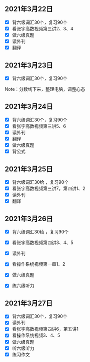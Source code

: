 ## 2021年3月22日

- [x] 背六级词汇30个，复习90个
- [x] 看张宇高数视频第三讲2、3、4
- [x] 做六级真题
- [x] 读外刊
- [x] 翻译

## 2021年3月23日

- [x] 背六级词汇30个，复习90个

Note：分数线下来，整理电脑，调整心态

## 2021年3月24日

- [x] 背六级词汇30个，复习90个
- [x] 看张宇高数视频第三讲5、6
- [x] 读外刊
- [x] 翻译
- [x] 做六级真题
- [x] 背公式

## 2021年3月25日

- [x] 背六级词汇30给 ，复习90个
- [x] 看张宇高数视频第三讲7，第四讲1、2
- [x] 读外刊
- [x] 翻译

## 2021年3月26日

- [x] 背六级词汇30给 ，复习90个
- [x] 看张宇高数视频第四讲3、4、5
- [x] 读外刊
- [x] 看操作系统视频第一章1、2
- [x] 做六级真题
- [x] 练六级听力


## 2021年3月27日

- [x] 背六级词汇30个，复习90个
- [x] 读外刊
- [x] 看张宇高数视频第四讲6，第五讲1
- [x] 看操作系统视频3、4、5
- [x] 做六级真题
- [x] 听六级听力
- [x] 练习作文
